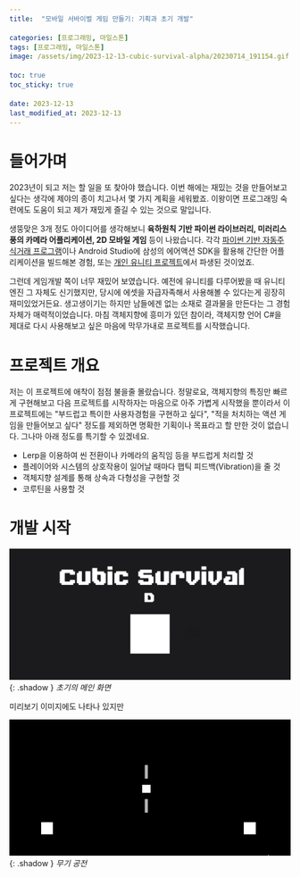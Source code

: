```yaml
---
title:  "모바일 서바이벌 게임 만들기: 기획과 초기 개발"

categories: [프로그래밍, 마일스톤]
tags: [프로그래밍, 마일스톤]
image: /assets/img/2023-12-13-cubic-survival-alpha/20230714_191154.gif

toc: true
toc_sticky: true

date: 2023-12-13
last_modified_at: 2023-12-13
---
```


# **들어가며**

2023년이 되고 저는 할 일을 또 찾아야 했습니다. 이번 해에는 재밌는 것을 만들어보고 싶다는 생각에 제야의 종이 치고나서 몇 가지 계획을 세워봤죠. 이왕이면 프로그래밍 숙련에도 도움이 되고 제가 재밌게 즐길 수 있는 것으로 말입니다.

생뚱맞은 3개 정도 아이디어를 생각해보니 **육하원칙 기반 파이썬 라이브러리, 미러리스풍의 카메라 어플리케이션, 2D 모바일 게임** 등이 나왔습니다. 각각 [파이썬 기반 자동주식거래 프로그램](https://kiw6024.github.io/posts/ASTP/)이나 Android Studio에 삼성의 에어액션 SDK을 활용해 간단한 어플리케이션을 빌드해본 경험, 또는 [개인 유니티 프로젝트](https://kiw6024.github.io/posts/LAV/)에서 파생된 것이었죠.

그런데 게임개발 쪽이 너무 재밌어 보였습니다. 예전에 유니티를 다루어봤을 때 유니티 엔진 그 자체도 신기했지만, 당시에 에셋을 자급자족해서 사용해볼 수 있다는게 굉장히 재미있었거든요. 생고생이기는 하지만 남들에겐 없는 소재로 결과물을 만든다는 그 경험 자체가 매력적이었습니다. 마침 객체지향에 흥미가 있던 참이라, 객체지향 언어 C#을 제대로 다시 사용해보고 싶은 마음에 막무가내로 프로젝트를 시작했습니다.

# **프로젝트 개요**

저는 이 프로젝트에 애착이 점점 불을줄 몰랐습니다. 정말로요, 객체지향의 특징만 빠르게 구현해보고 다음 프로젝트를 시작하자는 마음으로 아주 가볍게 시작했을 뿐이라서 이 프로젝트에는 "부드럽고 특이한 사용자경험을 구현하고 싶다", "적을 처치하는 액션 게임을 만들어보고 싶다" 정도를 제외하면 명확한 기획이나 목표라고 할 만한 것이 없습니다. 그나마 아래 정도를 특기할 수 있겠네요.

- Lerp을 이용하여 씬 전환이나 카메라의 움직임 등을 부드럽게 처리할 것
- 플레이어와 시스템의 상호작용이 일어날 때마다 햅틱 피드백(Vibration)을 줄 것
- 객체지향 설계를 통해 상속과 다형성을 구현할 것
- 코루틴을 사용할 것

# **개발 시작**

![MainMenu](/assets/img/2023-12-13-cubic-survival-alpha/MainMenu.png){: .shadow }
_초기의 메인 화면_

미리보기 이미지에도 나타나 있지만

![Orbit1](/assets/img/2023-12-13-cubic-survival-alpha/Orbit1.gif){: .shadow }
_무기 공전_